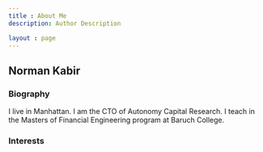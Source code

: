 ```yaml
---
title : About Me
description: Author Description

layout : page
---
```


## Norman Kabir

### Biography
I live in Manhattan. I am the CTO of Autonomy Capital Research. I teach in the Masters of Financial Engineering program at Baruch College.

### Interests

